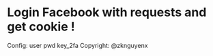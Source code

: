 # Login Facebook with requests and get cookie !
Config: 
  user
  pwd
  key_2fa
Copyright: @zknguyenx
